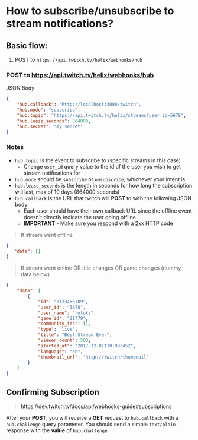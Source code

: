 # How to subscribe/unsubscribe to stream notifications?

## Basic flow:
1. POST to `https://api.twitch.tv/helix/webhooks/hub`

### **POST** to https://api.twitch.tv/helix/webhooks/hub

JSON Body
```JSON
{
    "hub.callback": "http://localhost:3000/twitch",
    "hub.mode": "subscribe",
    "hub.topic": "https://api.twitch.tv/helix/streams?user_id=5678",
    "hub.lease_seconds": 864000,
    "hub.secret": "my secret"
}
```
### Notes
* `hub.topic` is the event to subscribe to (specific streams in this case)
    * Change `user_id` query value to the id of the user you wish to get stream notifications for
* `hub.mode` should be `subscribe` or `unsubscribe`, whichever your intent is
* `hub.lease_seconds` is the length in seconds for how long the subscription will last, max of 10 days (864000 seconds)
* `hub.callback` is the URL that twitch will **POST** to with the following JSON body
    * Each user should have their own callback URL since the offline event doesn't directly indicate the user going offline
    * **IMPORTANT** - Make sure you respond with a 2xx HTTP code
> If stream went offline
```JSON
{
   "data": []
}
```
> If stream went online OR title changes OR game changes (dummy data below)
```JSON
{
    "data": [
        {
            "id": "0123456789",
            "user_id": "5678",
            "user_name": "rutokz",
            "game_id": "21779",
            "community_ids": [],
            "type": "live",
            "title": "Best Stream Ever",
            "viewer_count": 500,
            "started_at": "2017-12-01T10:09:45Z",
            "language": "en",
            "thumbnail_url": "http://twitch/thumbnail"
        }
    ]
}
```

## Confirming Subscription
> https://dev.twitch.tv/docs/api/webhooks-guide#subscriptions

After your **POST**, you will receive a **GET** request to `hub.callback` with a `hub.challenge` query parameter.
You should send a simple `text/plain` response with the **value** of `hub.challenge`